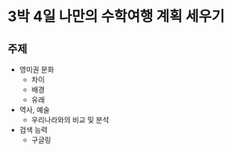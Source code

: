 # 3박 4일 나만의 수학여행 계획 세우기  

## 주제  
- 영미권 문화  
    - 차이  
    - 배경  
    - 유래  
- 역사, 예술  
    - 우리나라와의 비교 및 분석  
- 검색 능력  
    - 구글링  
